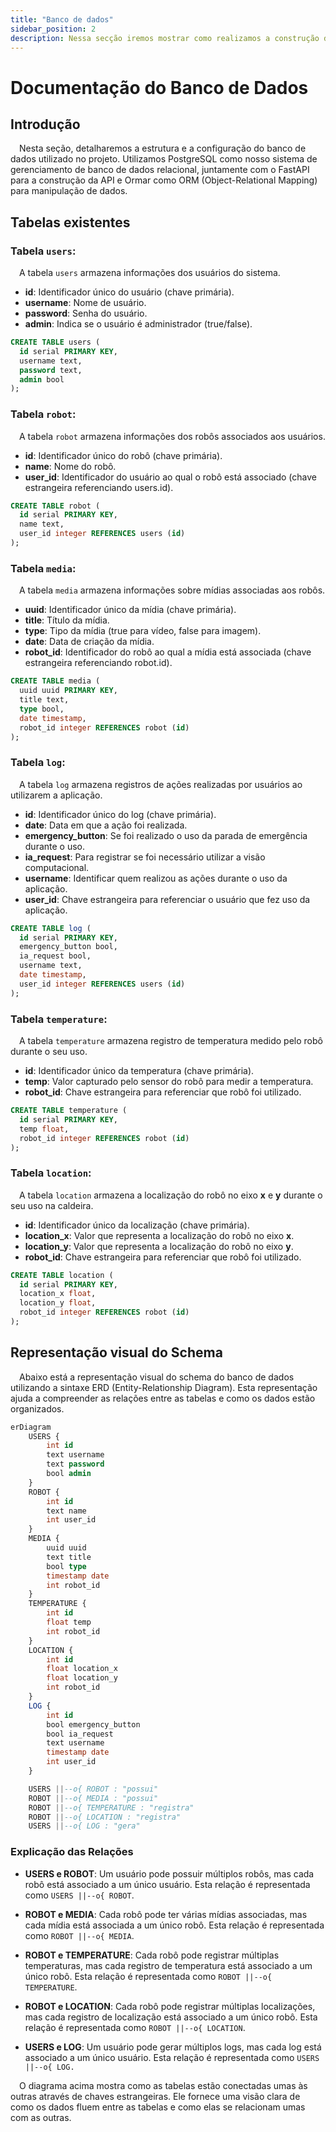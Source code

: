 ```yaml
---
title: "Banco de dados"
sidebar_position: 2
description: Nessa secção iremos mostrar como realizamos a construção do banco de dados do projeto versão 2.0.
---
```


# Documentação do Banco de Dados

## Introdução

&emsp;Nesta seção, detalharemos a estrutura e a configuração do banco de dados utilizado no projeto. Utilizamos PostgreSQL como nosso sistema de gerenciamento de banco de dados relacional, juntamente com o FastAPI para a construção da API e Ormar como ORM (Object-Relational Mapping) para manipulação de dados.

## Tabelas existentes 

### Tabela `users`:

&emsp;A tabela `users` armazena informações dos usuários do sistema.

- **id**: Identificador único do usuário (chave primária).
- **username**: Nome de usuário.
- **password**: Senha do usuário.
- **admin**: Indica se o usuário é administrador (true/false).

```sql
CREATE TABLE users (
  id serial PRIMARY KEY,
  username text,
  password text,
  admin bool
);
```

### Tabela `robot`:

&emsp;A tabela `robot` armazena informações dos robôs associados aos usuários.

- **id**: Identificador único do robô (chave primária).
- **name**: Nome do robô.
- **user_id**: Identificador do usuário ao qual o robô está associado (chave estrangeira referenciando users.id).

```sql
CREATE TABLE robot (
  id serial PRIMARY KEY,
  name text,
  user_id integer REFERENCES users (id)
);
```

### Tabela `media`:

&emsp;A tabela `media` armazena informações sobre mídias associadas aos robôs.

- **uuid**: Identificador único da mídia (chave primária).
- **title**: Título da mídia.
- **type**: Tipo da mídia (true para vídeo, false para imagem).
- **date**: Data de criação da mídia.
- **robot_id**: Identificador do robô ao qual a mídia está associada (chave estrangeira referenciando robot.id).

```sql
CREATE TABLE media (
  uuid uuid PRIMARY KEY,
  title text,
  type bool,
  date timestamp,
  robot_id integer REFERENCES robot (id)
);
```

### Tabela `log`:

&emsp;A tabela `log` armazena registros de ações realizadas por usuários ao utilizarem a aplicação.

- **id**: Identificador único do log (chave primária).
- **date**: Data em que a ação foi realizada.
- **emergency_button**: Se foi realizado o uso da parada de emergência durante o uso.
- **ia_request**: Para registrar se foi necessário utilizar a visão computacional.
- **username**: Identificar quem realizou as ações durante o uso da aplicação.
- **user_id**: Chave estrangeira para referenciar o usuário que fez uso da aplicação.

```sql 
CREATE TABLE log (
  id serial PRIMARY KEY,
  emergency_button bool,
  ia_request bool,
  username text,
  date timestamp,
  user_id integer REFERENCES users (id)
);
```

### Tabela `temperature`:

&emsp;A tabela `temperature` armazena registro de temperatura medido pelo robô durante o seu uso.

- **id**: Identificador único da temperatura (chave primária).
- **temp**: Valor capturado pelo sensor do robô para medir a temperatura.
- **robot_id**: Chave estrangeira para referenciar que robô foi utilizado.

```sql
CREATE TABLE temperature (
  id serial PRIMARY KEY,
  temp float,
  robot_id integer REFERENCES robot (id)
);
```

### Tabela `location`:

&emsp;A tabela `location` armazena a localização do robô no eixo **x** e **y** durante o seu uso na caldeira.

- **id**: Identificador único da localização (chave primária).
- **location_x**: Valor que representa a localização do robô no eixo **x**.
- **location_y**: Valor que representa a localização do robô no eixo **y**.
- **robot_id**: Chave estrangeira para referenciar que robô foi utilizado.

```sql
CREATE TABLE location (
  id serial PRIMARY KEY,
  location_x float,
  location_y float,
  robot_id integer REFERENCES robot (id)
);
```

## Representação visual do Schema

&emsp;Abaixo está a representação visual do schema do banco de dados utilizando a sintaxe ERD (Entity-Relationship Diagram). Esta representação ajuda a compreender as relações entre as tabelas e como os dados estão organizados.

```sql
erDiagram
    USERS {
        int id
        text username
        text password
        bool admin
    }
    ROBOT {
        int id
        text name
        int user_id
    }
    MEDIA {
        uuid uuid
        text title
        bool type
        timestamp date
        int robot_id
    }
    TEMPERATURE {
        int id
        float temp
        int robot_id
    }
    LOCATION {
        int id
        float location_x
        float location_y
        int robot_id
    }
    LOG {
        int id
        bool emergency_button
        bool ia_request
        text username
        timestamp date
        int user_id
    }

    USERS ||--o{ ROBOT : "possui"
    ROBOT ||--o{ MEDIA : "possui"
    ROBOT ||--o{ TEMPERATURE : "registra"
    ROBOT ||--o{ LOCATION : "registra"
    USERS ||--o{ LOG : "gera"
```

### Explicação das Relações

- **USERS e ROBOT**: Um usuário pode possuir múltiplos robôs, mas cada robô está associado a um único usuário. Esta relação é representada como `USERS ||--o{ ROBOT`.

- **ROBOT e MEDIA**: Cada robô pode ter várias mídias associadas, mas cada mídia está associada a um único robô. Esta relação é representada como `ROBOT ||--o{ MEDIA`.

- **ROBOT e TEMPERATURE**: Cada robô pode registrar múltiplas temperaturas, mas cada registro de temperatura está associado a um único robô. Esta relação é representada como `ROBOT ||--o{ TEMPERATURE`.

- **ROBOT e LOCATION**: Cada robô pode registrar múltiplas localizações, mas cada registro de localização está associado a um único robô. Esta relação é representada como `ROBOT ||--o{ LOCATION`.

- **USERS e LOG**: Um usuário pode gerar múltiplos logs, mas cada log está associado a um único usuário. Esta relação é representada como `USERS ||--o{ LOG.`

&emsp;O diagrama acima mostra como as tabelas estão conectadas umas às outras através de chaves estrangeiras. Ele fornece uma visão clara de como os dados fluem entre as tabelas e como elas se relacionam umas com as outras.